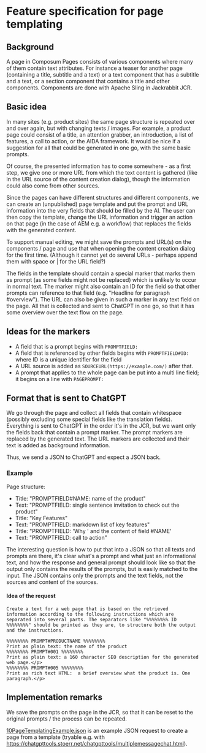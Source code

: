 # Feature specification for page templating

## Background

A page in Composum Pages consists of various components where many of them contain text attributes. For instance a
teaser for another page (containing a title, subtitle and a text) or a text component that has a subtitle and a text, or
a section component that contains a title and other components. Components are done with Apache Sling in Jackrabbit JCR.

## Basic idea

In many sites (e.g. product sites) the same page structure is repeated over and over again, but with changing texts
/ images. For example, a product page could consist of a title, an attention grabber, an introduction, a list of
features, a call to action, or the AIDA framework. It would be nice if a suggestion for all that could be generated in
one go, with the same basic prompts.

Of course, the presented information has to come somewhere - as a first step, we give one or more URL from which the
text content is gathered (like in the URL source of the content creation dialog), though the information could also come
from other sources.

Since the pages can have different structures and different components, we can create an (unpublished) page template
and put the prompt and URL information into the very fields that should be filled by the AI. The user can then
copy the template, change the URL information and trigger an action on that page (in the case of AEM e.g. a workflow)
that replaces the fields with the generated content.

To support manual editing, we might save the prompts and URL(s) on the components / page and use that when opening the
content creation dialog for the first time. (Although it cannot yet do several URLs - perhaps append them with space
or | for the URL field?)

The fields in the template should contain a special marker that marks them as prompt (as some fields might not be
replaced) which is unlikely to occur in normal text. The marker might also contain an ID for the field so that other
prompts can reference to that field (e.g. "Headline for paragraph #overview"). The URL can also be given in such a
marker in any text field on the page. All that is collected and sent to ChatGPT in one go, so that it has some overview
over the text flow on the page.

## Ideas for the markers

- A field that is a prompt begins with `PROMPTFIELD: `
- A field that is referenced by other fields begins with `PROMPTFIELD#ID: ` where ID is a unique identifier for the
  field
- A URL source is added as `SOURCEURL(https://example.com/)` after that.
- A prompt that applies to the whole page can be put into a multi line field; it begins on a line with `PAGEPROMPT: `

## Format that is sent to ChatGPT

We go through the page and collect all fields that contain whitespace (possibly excluding some special fields like
the translation fields). Everything is sent to ChatGPT in the order it's in the JCR, but we want only the fields back
that contain a prompt marker. The prompt markers are replaced by the generated text. The URL markers are collected
and their text is added as background information.

Thus, we send a JSON to ChatGPT and expect a JSON back.

### Example

Page structure:

- Title: "PROMPTFIELD#NAME: name of the product"
- Text: "PROMPTFIELD: single sentence invitation to check out the product"
- Title: "Key Features"
- Text: "PROMPTFIELD: markdown list of key features"
- Title: "PROMPTFIELD: 'Why ' and the content of field #NAME'
- Text: "PROMPTFIELD: call to action"

The interesting question is how to put that into a JSON so that all texts and prompts are there, it's clear what's a
prompt and what just an informational text, and how the response and general prompt should look like so that the output
only contains the results of the prompts, but is easily matched to the input. The JSON contains only the prompts and
the text fields, not the sources and content of the sources.

#### Idea of the request

```
Create a text for a web page that is based on the retrieved information according to the following instructions which are separated into several parts. The separators like "%%%%%%%% ID %%%%%%%%" should be printed as they are, to structure both the output and the instructions.

%%%%%%%% PROMPT#PRODUCTNAME %%%%%%%%
Print as plain text: the name of the product
%%%%%%%% PROMPT#001 %%%%%%%%
Print as plain text: a 160 character SEO description for the generated web page.</p>
%%%%%%%% PROMPT#005 %%%%%%%%
Print as rich text HTML:  a brief overview what the product is. One paragraph.</p>
```

## Implementation remarks

We save the prompts on the page in the JCR, so that it can be reset to the original prompts / the process can be
repeated.

[10PageTemplatingExample.json](samples/10PageTemplatingExample.json) is an example JSON request to create a page 
from a template (tryable e.g. with https://chatgpttools.stoerr.net/chatgpttools/multiplemessagechat.html).
